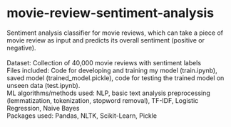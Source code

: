 # movie-review-sentiment-analysis

Sentiment analysis classifier for movie reviews, which can take a piece of movie review as input and predicts its overall sentiment (positive or negative).<br />
<br />
Dataset: Collection of 40,000 movie reviews with sentiment labels<br />
Files included: Code for developing and training my model (train.ipynb), saved model (trained_model.pickle), code for testing the trained model on unseen data (test.ipynb).<br />
ML algorithms/methods used: NLP, basic text analysis preprocessing (lemmatization, tokenization, stopword removal), TF-IDF, Logistic Regression, Naive Bayes <br />
Packages used: Pandas, NLTK, Scikit-Learn, Pickle
